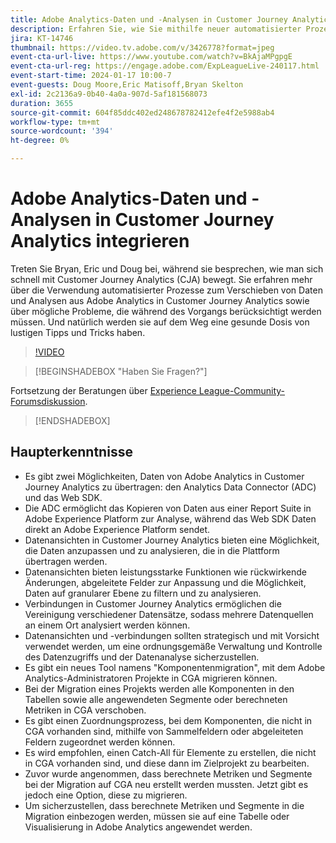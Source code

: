 ```yaml
---
title: Adobe Analytics-Daten und -Analysen in Customer Journey Analytics integrieren
description: Erfahren Sie, wie Sie mithilfe neuer automatisierter Prozesse Analysen und Daten von Adobe Analytics nach Adobe Customer Journey Analytics verschieben können.
jira: KT-14746
thumbnail: https://video.tv.adobe.com/v/3426778?format=jpeg
event-cta-url-live: https://www.youtube.com/watch?v=BkAjaMPgpgE
event-cta-url-reg: https://engage.adobe.com/ExpLeagueLive-240117.html
event-start-time: 2024-01-17 10:00-7
event-guests: Doug Moore,Eric Matisoff,Bryan Skelton
exl-id: 2c2136a9-0b40-4a0a-907d-5af181568073
duration: 3655
source-git-commit: 604f85ddc402ed248678782412efe4f2e5988ab4
workflow-type: tm+mt
source-wordcount: '394'
ht-degree: 0%

---
```


# Adobe Analytics-Daten und -Analysen in Customer Journey Analytics integrieren

Treten Sie Bryan, Eric und Doug bei, während sie besprechen, wie man sich schnell mit Customer Journey Analytics (CJA) bewegt. Sie erfahren mehr über die Verwendung automatisierter Prozesse zum Verschieben von Daten und Analysen aus Adobe Analytics in Customer Journey Analytics sowie über mögliche Probleme, die während des Vorgangs berücksichtigt werden müssen. Und natürlich werden sie auf dem Weg eine gesunde Dosis von lustigen Tipps und Tricks haben.

>[!VIDEO](https://video.tv.adobe.com/v/3426778/?quality=12&learn=on)

>[!BEGINSHADEBOX &quot;Haben Sie Fragen?&quot;]

Fortsetzung der Beratungen über [Experience League-Community-Forumsdiskussion](https://experienceleaguecommunities.adobe.com/t5/adobe-analytics-discussions/experience-league-live-post-session-discussion-bringing-your/m-p/646093#M3582).

>[!ENDSHADEBOX]

## Haupterkenntnisse

* Es gibt zwei Möglichkeiten, Daten von Adobe Analytics in Customer Journey Analytics zu übertragen: den Analytics Data Connector (ADC) und das Web SDK.
* Die ADC ermöglicht das Kopieren von Daten aus einer Report Suite in Adobe Experience Platform zur Analyse, während das Web SDK Daten direkt an Adobe Experience Platform sendet.
* Datenansichten in Customer Journey Analytics bieten eine Möglichkeit, die Daten anzupassen und zu analysieren, die in die Plattform übertragen werden.
* Datenansichten bieten leistungsstarke Funktionen wie rückwirkende Änderungen, abgeleitete Felder zur Anpassung und die Möglichkeit, Daten auf granularer Ebene zu filtern und zu analysieren.
* Verbindungen in Customer Journey Analytics ermöglichen die Vereinigung verschiedener Datensätze, sodass mehrere Datenquellen an einem Ort analysiert werden können.
* Datenansichten und -verbindungen sollten strategisch und mit Vorsicht verwendet werden, um eine ordnungsgemäße Verwaltung und Kontrolle des Datenzugriffs und der Datenanalyse sicherzustellen.
* Es gibt ein neues Tool namens &quot;Komponentenmigration&quot;, mit dem Adobe Analytics-Administratoren Projekte in CGA migrieren können.
* Bei der Migration eines Projekts werden alle Komponenten in den Tabellen sowie alle angewendeten Segmente oder berechneten Metriken in CGA verschoben.
* Es gibt einen Zuordnungsprozess, bei dem Komponenten, die nicht in CGA vorhanden sind, mithilfe von Sammelfeldern oder abgeleiteten Feldern zugeordnet werden können.
* Es wird empfohlen, einen Catch-All für Elemente zu erstellen, die nicht in CGA vorhanden sind, und diese dann im Zielprojekt zu bearbeiten.
* Zuvor wurde angenommen, dass berechnete Metriken und Segmente bei der Migration auf CGA neu erstellt werden mussten. Jetzt gibt es jedoch eine Option, diese zu migrieren.
* Um sicherzustellen, dass berechnete Metriken und Segmente in die Migration einbezogen werden, müssen sie auf eine Tabelle oder Visualisierung in Adobe Analytics angewendet werden.
